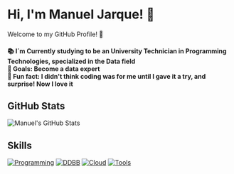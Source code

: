 # Hi, I'm Manuel Jarque! 👋

Welcome to my GitHub Profile! 🌟

<h4 align="left">📚 I´m Currently studying to be an University Technician in Programming Technologies, specialized in the Data field <br>🎯 Goals: Become a data expert <br>🎲 Fun fact: I didn't think coding was for me until I gave it a try, and surprise! Now I love it</h4>

## GitHub Stats
![Manuel's GitHub Stats](https://github-readme-stats.vercel.app/api?username=manuelj23&show_icons=true&theme=cobalt)


## Skills

[![Programming](https://skillicons.dev/icons?i=python,django)](https://skillicons.dev)
[![DDBB](https://skillicons.dev/icons?i=postgres,sqlite)](https://skillicons.dev)
[![Cloud](https://skillicons.dev/icons?i=aws,azure)](https://skillicons.dev)
[![Tools](https://skillicons.dev/icons?i=git,vscode,anaconda,notion,supabase)](https://skillicons.dev)

